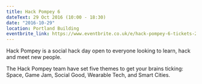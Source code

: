 ```yaml
---
title: Hack Pompey 6
dateText: 29 Oct 2016 (10:00 - 18:30)
date: "2016-10-29"
location: Portland Building
eventbrite_link: https://www.eventbrite.co.uk/e/hack-pompey-6-tickets-27665217410#
---
```


Hack Pompey is a social hack day open to everyone looking to learn, hack and meet new people.

The Hack Pompey team have set five themes to get your brains ticking: Space, Game Jam, Social Good, Wearable Tech, and Smart Cities.